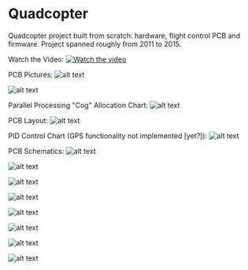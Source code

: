 # Quadcopter
Quadcopter project built from scratch: hardware, flight control PCB and firmware.  Project spanned roughly from 2011 to 2015.


Watch the Video:
[![Watch the video](https://github.com/RichardO82/Quadcopter/blob/main/QP-Small-300x183.jpg)](https://youtu.be/GqNNZwK2zFc)


PCB Pictures:
![alt text](https://github.com/RichardO82/Quadcopter/blob/main/4%20chip%20pcb.jpg)

![alt text](https://github.com/RichardO82/Quadcopter/blob/main/FC_Board.jpg)


Parallel Processing "Cog" Allocation Chart:
![alt text](https://github.com/RichardO82/Quadcopter/blob/main/Cog_Allocation_Chart.jpg)


PCB Layout:
![alt text](https://github.com/RichardO82/Quadcopter/blob/main/PCB_Layout.jpg)


PID Control Chart (GPS functionality not implemented [yet?]):
![alt text](https://github.com/RichardO82/Quadcopter/blob/main/PID_Chart.jpg)


PCB Schematics:
![alt text](https://github.com/RichardO82/Quadcopter/blob/main/SCH%20P0.jpg)

![alt text](https://github.com/RichardO82/Quadcopter/blob/main/SCH%20P1.jpg)

![alt text](https://github.com/RichardO82/Quadcopter/blob/main/SCH%20P2.jpg)

![alt text](https://github.com/RichardO82/Quadcopter/blob/main/SCH%20P3.jpg)

![alt text](https://github.com/RichardO82/Quadcopter/blob/main/SCH%20Battery%20and%20Reboot.jpg)

![alt text](https://github.com/RichardO82/Quadcopter/blob/main/SCH%20Comms.jpg)

![alt text](https://github.com/RichardO82/Quadcopter/blob/main/SCH%20Power.jpg)

![alt text](https://github.com/RichardO82/Quadcopter/blob/main/SCH%20Servos.jpg)

